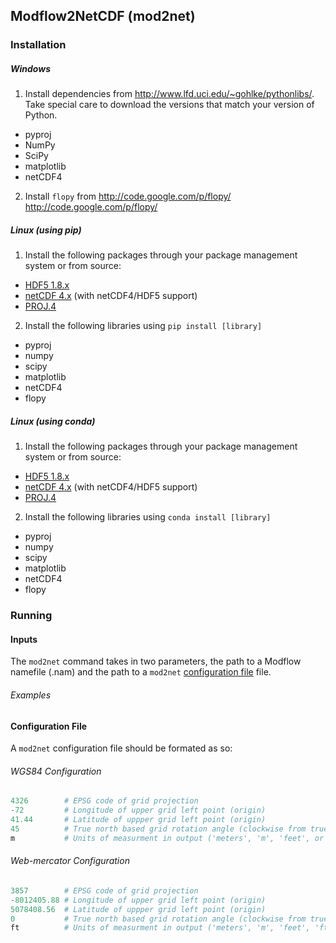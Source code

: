 ## Modflow2NetCDF (mod2net)

### Installation

##### Windows

1.  Install dependencies from http://www.lfd.uci.edu/~gohlke/pythonlibs/.  Take
special care to download the versions that match your version of Python.
  * pyproj
  * NumPy
  * SciPy
  * matplotlib
  * netCDF4

2.  Install `flopy` from http://code.google.com/p/flopy/
http://code.google.com/p/flopy/


##### Linux (using pip)

1.  Install the following packages through your package management system or from source:
  * [HDF5 1.8.x](http://www.hdfgroup.org/HDF5/release/obtain5.html)
  * [netCDF 4.x](http://www.unidata.ucar.edu/downloads/netcdf/index.jsp) (with netCDF4/HDF5 support)
  * [PROJ.4](http://trac.osgeo.org/proj/)

2.  Install the following libraries using `pip install [library]`
  * pyproj
  * numpy
  * scipy
  * matplotlib
  * netCDF4
  * flopy


##### Linux (using conda)

1.  Install the following packages through your package management system or from source:
  * [HDF5 1.8.x](http://www.hdfgroup.org/HDF5/release/obtain5.html)
  * [netCDF 4.x](http://www.unidata.ucar.edu/downloads/netcdf/index.jsp) (with netCDF4/HDF5 support)
  * [PROJ.4](http://trac.osgeo.org/proj/)

2.  Install the following libraries using `conda install [library]`
  * pyproj
  * numpy
  * scipy
  * matplotlib
  * netCDF4
  * flopy

### Running

#### Inputs

The `mod2net` command takes in two parameters, the path to a Modflow namefile
(.nam) and the path to a `mod2net` [configuration file](#configuration-file) file.

###### Examples


#### Configuration File

A `mod2net` configuration file should be formated as so:


###### WGS84 Configuration
```python
4326        # EPSG code of grid projection
-72         # Longitude of upper grid left point (origin)
41.44       # Latitude of uppper grid left point (origin)
45          # True north based grid rotation angle (clockwise from true north)
m           # Units of measurment in output ('meters', 'm', 'feet', or 'f')
```

###### Web-mercator Configuration
```python
3857        # EPSG code of grid projection
-8012405.88 # Longitude of upper grid left point (origin)
5078408.56  # Latitude of uppper grid left point (origin)
0           # True north based grid rotation angle (clockwise from true north)
ft          # Units of measurment in output ('meters', 'm', 'feet', 'ft', or 'f')
```

